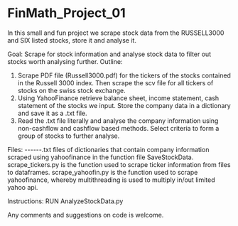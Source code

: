 # FinMath_Project_01
In this small and fun project we scrape stock data from the RUSSELL3000 and SIX listed stocks, store it and analyse it.

Goal: Scrape for stock information and analyse stock data to filter out stocks worth analysing further.
Outline: 
1. Scrape PDF file (Russell3000.pdf) for the tickers of the stocks contained in the Russell 3000 index. Then scrape the scv file for all tickers of stocks on the swiss stock exchange.  
2. Using YahooFinance retrieve balance sheet, income statement, cash statement of the stocks we input. Store the company data in a dictionary and save it as a .txt file.
3. Read the .txt file literally and analyse the company information using non-cashflow and cashflow based methods. Select criteria to form a group of stocks to further analyse. 

Files: 
------.txt files of dictionaries that contain company information scraped using yahoofinance in the function file SaveStockData.
scrape_tickers.py is the function used to scrape ticker information from files to dataframes.
scrape_yahoofin.py is the function used to scrape yahoofinance, whereby multithreading is used to multiply in/out limited yahoo api.

Instructions: RUN AnalyzeStockData.py

Any comments and suggestions on code is welcome. 